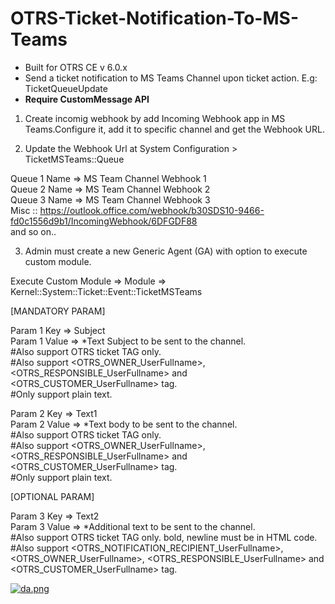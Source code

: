 # OTRS-Ticket-Notification-To-MS-Teams
- Built for OTRS CE v 6.0.x
- Send a ticket notification to MS Teams Channel upon ticket action. E.g: TicketQueueUpdate
- **Require CustomMessage API**  

1. Create incomig webhook by add Incoming Webhook app in MS Teams.Configure it, add it to specific channel and get the Webhook URL.

2. Update the Webhook Url at System Configuration > TicketMSTeams::Queue

Queue 1 Name => MS Team Channel Webhook 1  
Queue 2 Name => MS Team Channel Webhook 2  
Queue 3 Name => MS Team Channel Webhook 3  
Misc :: https://outlook.office.com/webhook/b30SDS10-9466-fd0c1556d9b1/IncomingWebhook/6DFGDF88  
and so on..

3. Admin must create a new Generic Agent (GA) with option to execute custom module.

Execute Custom Module => Module => Kernel::System::Ticket::Event::TicketMSTeams
	
[MANDATORY PARAM]

Param 1 Key => Subject   
Param 1 Value => *Text Subject to be sent to the channel.  
#Also support OTRS ticket TAG only.  
#Also support <OTRS_OWNER_UserFullname>, <OTRS_RESPONSIBLE_UserFullname> and <OTRS_CUSTOMER_UserFullname> tag.  
#Only support plain text.
	
Param 2 Key => Text1  
Param 2 Value => *Text body to be sent to the channel.  
#Also support OTRS ticket TAG only.  
#Also support <OTRS_OWNER_UserFullname>, <OTRS_RESPONSIBLE_UserFullname> and <OTRS_CUSTOMER_UserFullname> tag.  
#Only support plain text.
					 
[OPTIONAL PARAM]
	
Param 3 Key => Text2  
Param 3 Value => *Additional text to be sent to the channel.  
#Also support OTRS ticket TAG only. bold, newline must be in HTML code.  
#Also support <OTRS_NOTIFICATION_RECIPIENT_UserFullname>, <OTRS_OWNER_UserFullname>, <OTRS_RESPONSIBLE_UserFullname> and <OTRS_CUSTOMER_UserFullname> tag.


[![da.png](https://i.postimg.cc/QM5MzwHX/da.png)](https://postimg.cc/94mVRxdS)
